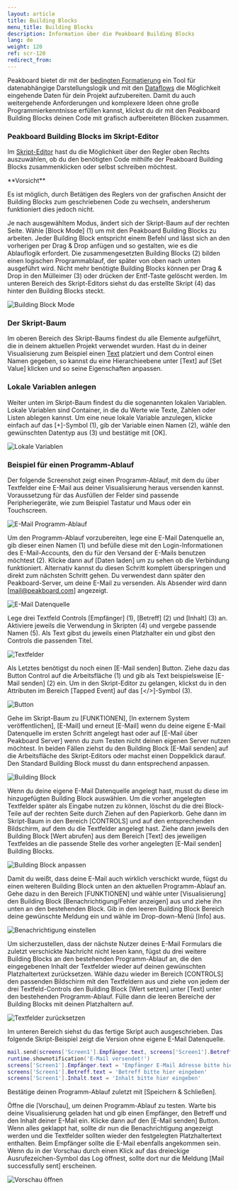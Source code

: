 ```yaml
---
layout: article
title: Building Blocks
menu_title: Building Blocks
description: Information über die Peakboard Building Blocks
lang: de
weight: 120
ref: scr-120
redirect_from:
---
```


Peakboard bietet dir mit der [bedingten Formatierung](/controls/de-cf.html) ein Tool für datenabhängige Darstellungslogik und mit den [Dataflows](/dataflows/de-erste-schritte.html) die Möglichkeit eingehende Daten für dein Projekt aufzubereiten. Damit du auch weitergehende Anforderungen und komplexere Ideen ohne große Programmierkenntnisse erfüllen kannst, klickst du dir mit den Peakboard Building Blocks deinen Code mit grafisch aufbereiteten Blöcken zusammen.

### Peakboard Building Blocks im Skript-Editor

Im [Skript-Editor](/scripting/de-script-editor.html) hast du die Möglichkeit über den Regler oben Rechts auszuwählen, ob du den benötigten Code mithilfe der Peakboard Building Blocks zusammenklicken oder selbst schreiben möchtest.

<div class="box-warning" markdown="1">
**Vorsicht**

Es ist möglich, durch Betätigen des Reglers von der grafischen Ansicht der Building Blocks zum geschriebenen Code zu wechseln, andersherum funktioniert dies jedoch nicht.
</div>

Je nach ausgewähltem Modus, ändert sich der Skript-Baum auf der rechten Seite. Wähle [Block Mode] (1) um mit den Peakboard Building Blocks zu arbeiten.
Jeder Building Block entspricht einem Befehl und lässt sich an den vorherigen per Drag & Drop anfügen und so gestalten, wie es die Ablauflogik erfordert.
Die zusammengesetzten Building Blocks (2) bilden einen logischen Programmablauf, der später von oben nach unten ausgeführt wird.
Nicht mehr benötigte Building Blocks können per Drag & Drop in den Mülleimer (3) oder drücken der Entf-Taste gelöscht werden.
Im unteren Bereich des Skript-Editors siehst du das erstellte Skript (4) das hinter den Building Blocks steckt.

![Building Block Mode](/assets/images/scripting/buildingblocks/de_building-blocks-01.png)

### Der Skript-Baum

Im oberen Bereich des Skript-Baums findest du alle Elemente aufgeführt, die in deinem aktuellen Projekt verwendet wurden.
Hast du in deiner Visualisierung zum Beispiel einen [Text](/controls/Common/de-text-block.html) platziert und dem Control einen Namen gegeben, so kannst du eine Hierarchieebene unter [Text] auf [Set Value] klicken und so seine Eigenschaften anpassen.

### Lokale Variablen anlegen

Weiter unten im Skript-Baum findest du die sogenannten lokalen Variablen.
Lokale Variablen sind Container, in die du Werte wie Texte, Zahlen oder Listen ablegen kannst.
Um eine neue lokale Variable anzulegen, klicke einfach auf das [+]-Symbol (1), gib der Variable einen Namen (2), wähle den gewünschten Datentyp aus (3) und bestätige mit [OK].

![Lokale Variablen](/assets/images/scripting/buildingblocks/de_building-blocks-02.png)

### Beispiel für einen Programm-Ablauf

Der folgende Screenshot zeigt einen Programm-Ablauf, mit dem du über Textfelder eine E-Mail aus deiner Visualisierung heraus versenden kannst. Voraussetzung für das Ausfüllen der Felder sind passende Peripheriegeräte, wie zum Beispiel Tastatur und Maus oder ein Touchscreen.

![E-Mail Programm-Ablauf](/assets/images/scripting/buildingblocks/de_example-01.png)

Um den Programm-Ablauf vorzubereiten, lege eine E-Mail Datenquelle an, gib dieser einen Namen (1) und befülle diese mit den Login-Informationen des E-Mail-Accounts, den du für den Versand der E-Mails benutzen möchtest (2). Klicke dann auf [Daten laden] um zu sehen ob die Verbindung funktioniert. Alternativ kannst du diesen Schritt komplett überspringen und direkt zum nächsten Schritt gehen. Du verwendest dann später den Peakboard-Server, um deine E-Mail zu versenden. Als Absender wird dann [mail@peakboard.com] angezeigt.

![E-Mail Datenquelle](/assets/images/scripting/buildingblocks/de_example-02.png)

Lege drei Textfeld Controls [Empfänger] (1), [Betreff] (2) und [Inhalt] (3) an. Aktiviere jeweils die Verwendung in Skripten (4) und vergebe passende Namen (5). Als Text gibst du jeweils einen Platzhalter ein und gibst den Controls die passenden Titel.

![Textfelder](/assets/images/scripting/buildingblocks/de_example-03.png)

Als Letztes benötigst du noch einen [E-Mail senden] Button. Ziehe dazu das Button Control auf die Arbeitsfläche (1) und gib als Text beispielsweise [E-Mail senden] (2) ein. Um in den Skript-Editor zu gelangen, klickst du in den Attributen im Bereich [Tapped Event] auf das [</>]-Symbol (3).

![Button](/assets/images/scripting/buildingblocks/de_example-04.png)

Gehe im Skript-Baum zu [FUNKTIONEN], [In externem System veröffentlichen], [E-Mail] und erneut [E-Mail] wenn du deine eigene E-Mail Datenquelle im ersten Schritt angelegt hast oder auf [E-Mail über Peakboard Server] wenn du zum Testen nicht deinen eigenen Server nutzen möchtest. In beiden Fällen ziehst du den Building Block [E-Mail senden] auf die Arbeitsfläche des Skript-Editors oder machst einen Doppelklick darauf. Den Standard Building Block musst du dann entsprechend anpassen.

![Building Block](/assets/images/scripting/buildingblocks/de_example-05.gif)

Wenn du deine eigene E-Mail Datenquelle angelegt hast, musst du diese im hinzugefügten Building Block auswählen. Um die vorher angelegten Textfelder später als Eingabe nutzen zu können, löschst du die drei Block-Teile auf der rechten Seite durch Ziehen auf den Papierkorb. Gehe dann im Skript-Baum in den Bereich [CONTROLS] und auf den entsprechenden Bildschirm, auf dem du die Textfelder angelegt hast. Ziehe dann jeweils den Building Block [Wert abrufen] aus dem Bereich [Text] des jeweiligen Textfeldes an die passende Stelle des vorher angelegten [E-Mail senden] Building Blocks.

![Building Block anpassen](/assets/images/scripting/buildingblocks/de_example-06.gif)

Damit du weißt, dass deine E-Mail auch wirklich verschickt wurde, fügst du einen weiteren Building Block unten an den aktuellen Programm-Ablauf an. Gehe dazu in den Bereich [FUNKTIONEN] und wähle unter [Visualisierung] den Building Block [Benachrichtigung/Fehler anzeigen] aus und ziehe ihn unten an den bestehenden Block. Gib in den leeren Building Block Bereich deine gewünschte Meldung ein und wähle im Drop-down-Menü [Info] aus.

![Benachrichtigung einstellen](/assets/images/scripting/buildingblocks/de_example-07.gif)

Um sicherzustellen, dass der nächste Nutzer deines E-Mail Formulars die zuletzt verschickte Nachricht nicht lesen kann, fügst du drei weitere Building Blocks an den bestehenden Programm-Ablauf an, die den eingegebenen Inhalt der Textfelder wieder auf deinen gewünschten Platzhaltertext zurücksetzen. Wähle dazu wieder im Bereich [CONTROLS] den passenden Bildschirm mit den Textfeldern aus und ziehe von jedem der drei Textfeld-Controls den Building Block [Wert setzen] unter [Text] unter den bestehenden Programm-Ablauf. Fülle dann die leeren Bereiche der Building Blocks mit deinen Platzhaltern auf.

![Textfelder zurücksetzen](/assets/images/scripting/buildingblocks/de_example-08.gif)

Im unteren Bereich siehst du das fertige Skript auch ausgeschrieben.
Das folgende Skript-Beispiel zeigt die Version ohne eigene E-Mail Datenquelle.

```lua
mail.send(screens['Screen1'].Empfänger.text, screens['Screen1'].Betreff.text, screens['Screen1'].Inhalt.text)
runtime.shownotification('E-Mail versendet!')
screens['Screen1'].Empfänger.text = 'Empfänger E-Mail Adresse bitte hier eingeben'
screens['Screen1'].Betreff.text = 'Betreff bitte hier eingeben'
screens['Screen1'].Inhalt.text = 'Inhalt bitte hier eingeben'
```

Bestätige deinen Programm-Ablauf zuletzt mit [Speichern & Schließen].

Öffne die [Vorschau], um deinen Programm-Ablauf zu testen. Warte bis deine Visualisierung geladen hat und gib einen Empfänger, den Betreff und den Inhalt deiner E-Mail ein. Klicke dann auf den [E-Mail senden] Button. Wenn alles geklappt hat, sollte dir nun die Benachrichtigung angezeigt werden und die Textfelder sollten wieder den festgelegten Platzhaltertext enthalten. Beim Empfänger sollte die E-Mail ebenfalls angekommen sein. Wenn du in der Vorschau durch einen Klick auf das dreieckige Ausrufezeichen-Symbol das Log öffnest, sollte dort nur die Meldung [Mail successfully sent] erscheinen.

![Vorschau öffnen](/assets/images/scripting/buildingblocks/de_example-09.gif)
